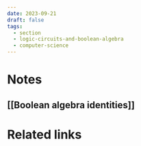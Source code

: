 ```yaml
---
date: 2023-09-21
draft: false
tags:
  - section
  - logic-circuits-and-boolean-algebra
  - computer-science
---
```

# Notes

## [[Boolean algebra identities]]

# Related links